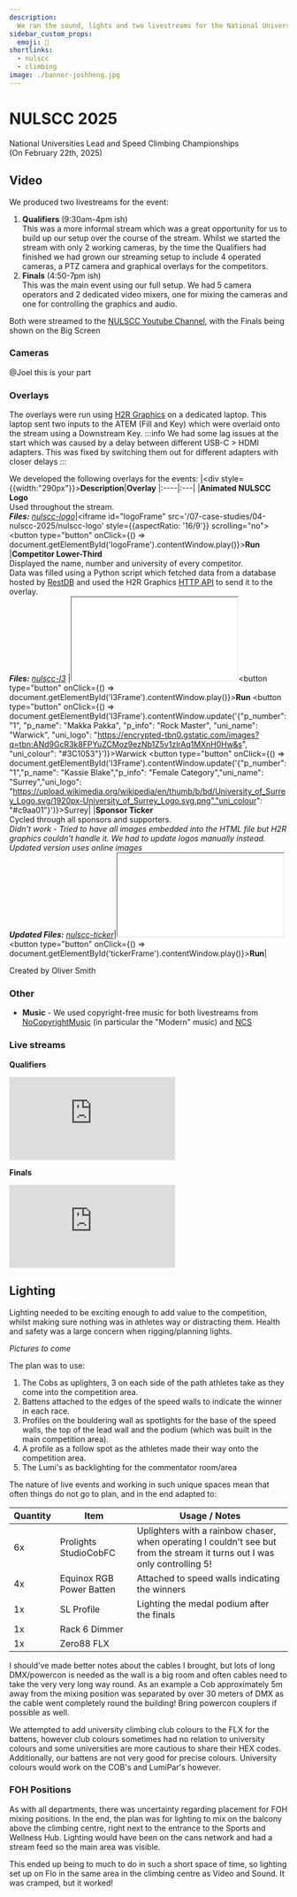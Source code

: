 ```yaml
---
description:
  We ran the sound, lights and two livestreams for the National Universities Lead and Speed Climbing Championships
sidebar_custom_props:
  emoji: 🧗
shortlinks:
  - nulscc
  - climbing
image: ./banner-joshheng.jpg
---
```


# NULSCC 2025

National Universities Lead and Speed Climbing Championships\
(On February 22th, 2025)

## Video

We produced two livestreams for the event:

1. **Qualifiers** (9:30am-4pm ish) <br/> This was a more informal stream which was a great opportunity for us to build
   up our setup over the course of the stream. Whilst we started the stream with only 2 working cameras, by the time the
   Qualifiers had finished we had grown our streaming setup to include 4 operated cameras, a PTZ camera and graphical
   overlays for the competitors.
2. **Finals** (4:50-7pm ish) <br/> This was the main event using our full setup. We had 5 camera operators and 2
   dedicated video mixers, one for mixing the cameras and one for controlling the graphics and audio.

Both were streamed to the [NULSCC Youtube Channel](https://www.youtube.com/@National-Uni-Lead-Speed), with the Finals
being shown on the Big Screen

### Cameras

@Joel this is your part

### Overlays

The overlays were run using [H2R Graphics](https://h2r.graphics/) on a dedicated laptop. This laptop sent two inputs to
the ATEM (Fill and Key) which were overlaid onto the stream using a Downstream Key. :::info We had some lag issues at
the start which was caused by a delay between different USB-C > HDMI adapters. This was fixed by switching them out for
different adapters with closer delays :::

We developed the following overlays for the events: |<div style={{width:"290px"}}>**Description**</div>|**Overlay**
|:----|:---| |**Animated NULSCC Logo** <br/>Used throughout the stream.<br/>**_Files:_**
_[nulscc-logo](https://github.com/OliverSm1th/TC-Stream-Graphics/tree/master/nulscc-logo)_|<iframe id="logoFrame"
src='/07-case-studies/04-nulscc-2025/nulscc-logo' style={{aspectRatio: '16/9'}} scrolling="no"></iframe><button
type="button" onClick={() => document.getElementById('logoFrame').contentWindow.play()}>**Run**</button>
|**Competitor Lower-Third** <br/> Displayed the name, number and university of every competitor.<br/>Data was filled
using a Python script which fetched data from a database hosted by [RestDB](https://restdb.io/) and used the H2R
Graphics [HTTP API](https://h2r.graphics/docs/api/http/) to send it to the overlay.<br/>**_Files:_**
_[nulscc-l3](https://github.com/OliverSm1th/TC-Stream-Graphics/tree/master/nulscc-l3)_
|<iframe id="l3Frame" src='/07-case-studies/04-nulscc-2025/nulscc-l3'></iframe><button type="button" onClick={() =>
document.getElementById('l3Frame').contentWindow.play()}>**Run**</button> <button type="button" onClick={() =>
document.getElementById('l3Frame').contentWindow.update('{"p_number": "1", "p_name": "Makka Pakka", "p_info": "Rock
Master", "uni_name": "Warwick", "uni_logo":
"https://encrypted-tbn0.gstatic.com/images?q=tbn:ANd9GcR3k8FPYuZCMoz9ezNb1Z5v1zlrAq1MXnH0Hw&s", "uni_colour":
"#3C1053"}')}>Warwick</button> <button type="button" onClick={() =>
document.getElementById('l3Frame').contentWindow.update('{"p_number": "1","p_name": "Kassie Blake","p_info": "Female
Category","uni_name": "Surrey","uni_logo":
"https://upload.wikimedia.org/wikipedia/en/thumb/b/bd/University_of_Surrey_Logo.svg/1920px-University_of_Surrey_Logo.svg.png","uni_colour":
"#c9aa01"}')}>Surrey</button>| |**Sponsor Ticker** <br/> Cycled through all sponsors and supporters. <br/>_Didn't work -
Tried to have all images embedded into the HTML file but H2R graphics couldn't handle it. We had to update logos
manually instead. Updated version uses online images_<br/>**_Updated Files:_**
_[nulscc-ticker](https://github.com/OliverSm1th/TC-Stream-Graphics/tree/master/nulscc-sponsor-ticker)_|<iframe id="tickerFrame" src='/07-case-studies/04-nulscc-2025/nulscc-sponsor-ticker'></iframe><button
type="button" onClick={() => document.getElementById('tickerFrame').contentWindow.play()}>**Run**</button>|

Created by Oliver Smith

### Other

- **Music** - We used copyright-free music for both livestreams from
  [NoCopyrightMusic](https://www.no-copyright-music.com/) (in particular the \"Modern\" music) and
  [NCS](https://ncs.io/)

### Live streams

**Qualifiers**

<div class="video-full">
  <iframe
    src="https://www.youtube.com/embed/caoUjqTUca0?si=TraXpFSRgblMBEOc" title="YouTube video player"
    frameborder="0"
    allow="accelerometer; autoplay; clipboard-write; encrypted-media; gyroscope; picture-in-picture; web-share" referrerpolicy="strict-origin-when-cross-origin"
    allowfullscreen>
    </iframe>
</div>

**Finals**

<div class="video-full">
  <iframe
    src="https://www.youtube.com/embed/XecAN5XRQr8?si=2GJWk1BjC6waCBge"
    title="YouTube video player"
    frameborder="0"
    allow="accelerometer; autoplay; clipboard-write; encrypted-media; gyroscope; picture-in-picture; web-share"
    referrerpolicy="strict-origin-when-cross-origin"
    allowfullscreen
  ></iframe>
</div>

## Lighting

Lighting needed to be exciting enough to add value to the competition, whilst making sure nothing was in athletes way or
distracting them. Health and safety was a large concern when rigging/planning lights.

_Pictures to come_

The plan was to use:

1. The Cobs as uplighters, 3 on each side of the path athletes take as they come into the competition area.
2. Battens attached to the edges of the speed walls to indicate the winner in each race.
3. Profiles on the bouldering wall as spotlights for the base of the speed walls, the top of the lead wall and the
   podium (which was built in the main competition area).
4. A profile as a follow spot as the athletes made their way onto the competition area.
5. The Lumi's as backlighting for the commentator room/area

The nature of live events and working in such unique spaces mean that often things do not go to plan, and in the end
adapted to:

| Quantity | Item                     | Usage / Notes                                                                                                              |
| -------- | ------------------------ | -------------------------------------------------------------------------------------------------------------------------- |
| 6x       | Prolights StudioCobFC    | Uplighters with a rainbow chaser, when operating I couldn't see but from the stream it turns out I was only controlling 5! |
| 4x       | Equinox RGB Power Batten | Attached to speed walls indicating the winners                                                                             |
| 1x       | SL Profile               | Lighting the medal podium after the finals                                                                                 |
| 1x       | Rack 6 Dimmer            |                                                                                                                            |
| 1x       | Zero88 FLX               |                                                                                                                            |

I should've made better notes about the cables I brought, but lots of long DMX/powercon is needed as the wall is a big
room and often cables need to take the very very long way round. As an example a Cob approximately 5m away from the
mixing position was separated by over 30 meters of DMX as the cable went completely round the building! Bring powercon
couplers if possible as well.

We attempted to add university climbing club colours to the FLX for the battens, however club colours sometimes had no
relation to university colours and some universities are more cautious to share their HEX codes. Additionally, our
battens are not very good for precise colours. University colours would work on the COB's and LumiPar's however.

### FOH Positions

As with all departments, there was uncertainty regarding placement for FOH mixing positions. In the end, the plan was
for lighting to mix on the balcony above the climbing centre, right next to the entrance to the Sports and Wellness Hub.
Lighting would have been on the cans network and had a stream feed so the main area was visible.

This ended up being to much to do in such a short space of time, so lighting set up on Flo in the same area in the
climbing centre as Video and Sound. It was cramped, but it worked!
